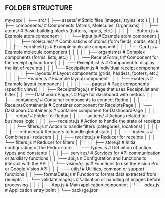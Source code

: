 ## FOLDER STRUCTURE

my-app/
│
├── src/
│   ├── assets/               # Static files (images, styles, etc.)
│   │
│   ├── components/           # Components (Atoms, Molecules, Organisms)
│   │   ├── atoms/            # Basic building blocks (buttons, inputs, etc.)
│   │   │   ├── Button.js     # Example atom component
│   │   │   └── Input.js      # Example atom component
│   │   │
│   │   ├── molecules/        # Combinations of atoms (form fields, cards, etc.)
│   │   │   ├── FormField.js  # Example molecule component
│   │   │   └── Card.js       # Example molecule component
│   │   │
│   │   ├── organisms/        # Complex components (forms, lists, etc.)
│   │   │   ├── ReceiptForm.js    # Component for the receipt upload form
│   │   │   ├── ReceiptList.js    # Component to display the list of receipts
│   │   │   └── ReceiptItem.js    # Individual receipt component
│   │   │
│   │   ├── layouts/          # Layout components (grids, headers, footers, etc.)
│   │   │   ├── Header.js     # Example layout component
│   │   │   └── Footer.js     # Example layout component
│   │   │
│   │   └── pages/            # Page components (specific views)
│   │       ├── ReceiptsPage.js    # Page that uses ReceiptList and Filter
│   │       └── DashboardPage.js   # Page for dashboard with metrics
│   │
│   ├── containers/           # Container components to connect Redux
│   │   ├── ReceiptsContainer.js # Container component for ReceiptsPage
│   │   └── DashboardContainer.js # Container component for DashboardPage
│   │
│   ├── redux/                # Folder for Redux
│   │   ├── actions/          # Actions related to business logic
│   │   │   ├── receipts.js  # Action to handle the state of receipts
│   │   │   └── filters.js   # Action to handle filters (categories, locations)
│   │   │
│   │   ├── reducers/         # Reducers to handle global state
│   │   │   ├── index.js     # Combines all reducers
│   │   │   ├── receipts.js  # Reducer for receipts
│   │   │   └── filters.js   # Reducer for filters
│   │   │
│   │   ├── store.js         # Initial configuration of the Redux store
│   │   └── types.js         # Definition of action types and constants
│   │
│   ├── services/            # Services for API communication or auxiliary functions
│   │   ├── api.js           # Configuration and functions to interact with the API
│   │   └── visionApi.js     # Functions to use the Vision Pro or Google Vision API
│   │
│   ├── utils/               # Utilities, common or support functions
│   │   ├── formatData.js   # Function to format data extracted from receipts
│   │   └── validateImage.js # Validation or handling of images before processing
│   │
│   ├── App.js               # Main application component
│   └── index.js             # Application entry point
│
└── package.json
